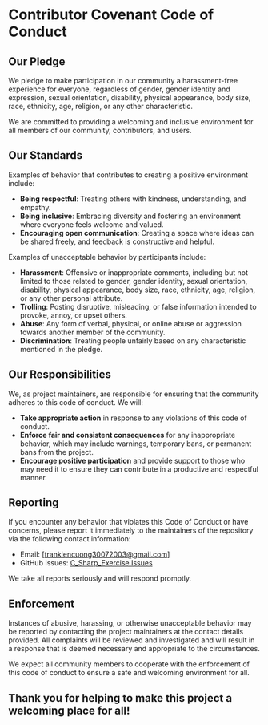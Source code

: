 # Contributor Covenant Code of Conduct

## Our Pledge

We pledge to make participation in our community a harassment-free experience for everyone, regardless of gender, gender identity and expression, sexual orientation, disability, physical appearance, body size, race, ethnicity, age, religion, or any other characteristic.

We are committed to providing a welcoming and inclusive environment for all members of our community, contributors, and users.

## Our Standards

Examples of behavior that contributes to creating a positive environment include:

- **Being respectful**: Treating others with kindness, understanding, and empathy.
- **Being inclusive**: Embracing diversity and fostering an environment where everyone feels welcome and valued.
- **Encouraging open communication**: Creating a space where ideas can be shared freely, and feedback is constructive and helpful.

Examples of unacceptable behavior by participants include:

- **Harassment**: Offensive or inappropriate comments, including but not limited to those related to gender, gender identity, sexual orientation, disability, physical appearance, body size, race, ethnicity, age, religion, or any other personal attribute.
- **Trolling**: Posting disruptive, misleading, or false information intended to provoke, annoy, or upset others.
- **Abuse**: Any form of verbal, physical, or online abuse or aggression towards another member of the community.
- **Discrimination**: Treating people unfairly based on any characteristic mentioned in the pledge.

## Our Responsibilities

We, as project maintainers, are responsible for ensuring that the community adheres to this code of conduct. We will:

- **Take appropriate action** in response to any violations of this code of conduct.
- **Enforce fair and consistent consequences** for any inappropriate behavior, which may include warnings, temporary bans, or permanent bans from the project.
- **Encourage positive participation** and provide support to those who may need it to ensure they can contribute in a productive and respectful manner.

## Reporting

If you encounter any behavior that violates this Code of Conduct or have concerns, please report it immediately to the maintainers of the repository via the following contact information:

- Email: [trankiencuong30072003@gmail.com]
- GitHub Issues: [C_Sharp_Exercise Issues](https://github.com/TranKienCuong2003/C_Sharp_Exercise/issues)

We take all reports seriously and will respond promptly.

## Enforcement

Instances of abusive, harassing, or otherwise unacceptable behavior may be reported by contacting the project maintainers at the contact details provided. All complaints will be reviewed and investigated and will result in a response that is deemed necessary and appropriate to the circumstances.

We expect all community members to cooperate with the enforcement of this code of conduct to ensure a safe and welcoming environment for all.

## Thank you for helping to make this project a welcoming place for all!
